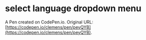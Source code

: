 # select language dropdown menu

A Pen created on CodePen.io. Original URL: [https://codepen.io/clemens/pen/peyQYB](https://codepen.io/clemens/pen/peyQYB).


